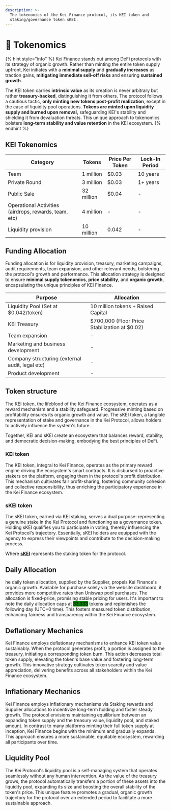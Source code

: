 ```yaml
---
description: >-
  The tokenomics of the Kei Finance protocol, its KEI token and
  staking/governance token sKEI.
---
```


# 🚀 Tokenomics

{% hint style="info" %}
Kei Finance stands out among DeFi protocols with its strategy of organic growth. Rather than minting the entire token supply upfront, Kei initiates with a **minimal supply** and **gradually increases** as traction gains, **mitigating immediate sell-off risks** and ensuring **sustained growth**.

The KEI token carries **intrinsic value** as its creation is never arbitrary but rather **treasury-backed**, distinguishing it from others. The protocol follows a cautious tactic, **only minting new tokens post-profit realization**, except in the case of liquidity pool operations. **Tokens are minted upon liquidity supply and burned upon removal,** safeguarding KEI's stability and shielding it from devaluation threats. This unique approach to tokenomics bolsters **long-term stability and value retention** in the KEI ecosystem.
{% endhint %}

## **KEI Tokenomics**

| Category                                              | Tokens     | Price Per Token | Lock-In Period |
| ----------------------------------------------------- | ---------- | --------------- | -------------- |
| Team                                                  | 1 million  | $0.03           | 10 years       |
| Private Round                                         | 3 million  | $0.03           | 1+ years       |
| Public Sale                                           | 32 million | $0.04           | -              |
| Operational Activities (airdrops, rewards, team, etc) | 4 million  | -               | -              |
| Liquidity provision                                   | 10 million | 0.042           | -              |

## **Funding Allocation**

Funding allocation is for liquidity provision, treasury, marketing campaigns, audit requirements, team expansion, and other relevant needs, bolstering the protocol's growth and performance. This allocation strategy is designed to ensure **minimal supply tokenomics**, **price stability**, and **organic growth**, encapsulating the unique principles of KEI Finance.

| Purpose                                         | Allocation                                    |
| ----------------------------------------------- | --------------------------------------------- |
| Liquidity Pool (Set at $0.042/token)            | 10 million tokens + Raised Capital            |
| KEI Treasury                                    | $700,000 (Floor Price Stabilization at $0.02) |
| Team expansion                                  | -                                             |
| Marketing and business development              | -                                             |
| Company structuring (external audit, legal etc) | -                                             |
| Product development                             | -                                             |

## Token structure

The KEI token, the lifeblood of the Kei Finance ecosystem, operates as a reward mechanism and a stability safeguard. Progressive minting based on profitability ensures its organic growth and value. The sKEI token, a tangible representation of stake and governance in the Kei Protocol, allows holders to actively influence the system's future.&#x20;

Together, KEI and sKEI create an ecosystem that balances reward, stability, and democratic decision-making, embodying the best principles of DeFi.

### KEI token

The KEI token, integral to Kei Finance, operates as the primary reward engine driving the ecosystem's smart contracts. It is disbursed to proactive stakers on the platform, engaging them in the protocol's profit distribution. This mechanism cultivates fair profit-sharing, fostering community cohesion and collective responsibility, thus enriching the participatory experience in the Kei Finance ecosystem.

### sKEI token

The sKEI token, earned via KEI staking, serves a dual purpose: representing a genuine stake in the Kei Protocol and functioning as a governance token. Holding sKEI qualifies you to participate in voting, thereby influencing the Kei Protocol's trajectory. Essentially, sKEI holders are equipped with the agency to express their viewpoints and contribute to the decision-making process.

Where [**sKEI**](tokenomics.md#skei-token) represents the staking token for the protocol.

## Daily Allocation

he daily token allocation, supplied by the Supplier, propels Kei Finance's organic growth. Available for purchase solely via the website dashboard, it provides more competitive rates than Uniswap pool purchases. The allocation is fixed-price, promising stable pricing for users. It's important to note the daily allocation caps at <mark style="background-color:green;">33,333</mark> tokens and replenishes the following day (UTC+0 time). This fosters measured token distribution, enhancing fairness and transparency within the Kei Finance ecosystem.

## Deflationary Mechanics

Kei Finance employs deflationary mechanisms to enhance KEI token value sustainably. When the protocol generates profit, a portion is assigned to the treasury, initiating a corresponding token burn. This action decreases total token supply, elevating the token's base value and fostering long-term growth. This innovative strategy cultivates token scarcity and value appreciation, delivering benefits across all stakeholders within the Kei Finance ecosystem.

## Inflationary Mechanics

Kei Finance employs inflationary mechanisms via Staking rewards and Supplier allocations to incentivize long-term holding and foster steady growth. The protocol envisions maintaining equilibrium between an expanding token supply and the treasury value, liquidity pool, and staked amount. In contrast to many platforms minting their full token supply at inception, Kei Finance begins with the minimum and gradually expands. This approach ensures a more sustainable, equitable ecosystem, rewarding all participants over time.

## Liquidity Pool

The Kei Protocol's liquidity pool is a self-managing system that operates seamlessly without any human intervention. As the value of the treasury grows, the protocol automatically transfers a portion of these assets into the liquidity pool, expanding its size and boosting the overall stability of the token's price. This unique feature promotes a gradual, organic growth trajectory for the protocol over an extended period to facilitate a more sustainable approach.

